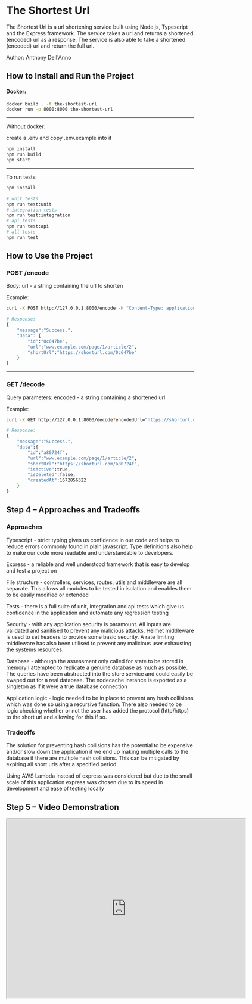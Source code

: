 # The Shortest Url

The Shortest Url is a url shortening service built using Node.js, Typescript and the Express framework. The service takes a url and returns a shortened (encoded) url as a response. The service is also able to take a shortened (encoded) url and return the full url. 

Author: Anthony Dell'Anno

## How to Install and Run the Project

#### Docker: 
```bash
docker build . -t the-shortest-url
docker run -p 8000:8000 the-shortest-url
```
------

Without docker:

create a .env and copy .env.example into it
```bash
npm install
npm run build
npm start
```
--------------------------------------------------

To run tests:
```bash
npm install

# unit tests
npm run test:unit
# integration tests
npm run test:integration
# api tests
npm run test:api
# all tests
npm run test
```

## How to Use the Project
### POST /encode

Body: 
url - a string containing the url to shorten 

Example:
```bash
curl -X POST http://127.0.0.1:8000/encode -H "Content-Type: application/json" -d '{"url": "www.example.com/page/1/article/2"}'

# Response:
{
    "message":"Success.",
    "data": {
        "id":"0c647be",
        "url":"www.example.com/page/1/article/2",
        "shortUrl":"https://shorturl.com/0c647be"
    }
}
```
------------
### GET /decode

Query parameters:
encoded - a string containing a shortened url 

Example:
```bash
curl -X GET http://127.0.0.1:8000/decode?encodedUrl="https://shorturl.com/a80724f"

# Response:
{
    "message":"Success.",
    "data":{
        "id":"a80724f",
        "url":"www.example.com/page/1/article/2",
        "shortUrl":"https://shorturl.com/a80724f",
        "isActive":true,
        "isDeleted":false,
        "createdAt":1672856322
    }
}
```


## Step 4 – Approaches and Tradeoffs
### Approaches
Typescript - strict typing gives us confidence in our code and helps to reduce errors commonly found in plain javascript. Type definitions also help to make our code more readable and understandable to developers.  

Express - a reliable and well understood framework that is easy to develop and test a project on  

File structure - controllers, services, routes, utils and middleware are all separate. This allows all modules to be tested in isolation and enables them to be easily modified or extended  

Tests - there is a full suite of unit, integration and api tests which give us confidence in the application and automate any regression testing

Security - with any application security is paramount. All inputs are validated and sanitised to prevent any malicious attacks. Helmet middleware is used to set headers to provide some basic security. A rate limiting middleware has also been utilised to prevent any malicious user exhausting the systems resources.  

Database - although the assessment only called for state to be stored in memory I attempted to replicate a genuine database as much as possible. The queries have been abstracted into the store service and could easily be swaped out for a real database. The nodecache instance is exported as a singleton as if it were a true database connection

Application logic - logic needed to be in place to prevent any hash collisions which was done so using a recursive function. There also needed to be logic checking whether or not the user has added the protocol (http/https) to the short url and allowing for this if so.

### Tradeoffs

The solution for preventing hash collisions has the potential to be expensive and/or slow down the application if we end up making multiple calls to the database if there are multiple hash collisions. This can be mitigated by expiring all short urls after a specified period. 

Using AWS Lambda instead of express was considered but due to the small scale of this application express was chosen due to its speed in development and ease of testing locally

## Step 5 – Video Demonstration

<iframe src="https://drive.google.com/file/d/1Np5UDws7c7QdW6NjZ3tCszBuJtWdjjNB/preview" width="640" height="480" allow="autoplay"></iframe>
